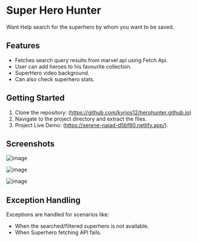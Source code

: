 # Super Hero Hunter
Want Help search for the superhero by whom you want to be saved.
## Features

- Fetches search query results from marvel api using Fetch Api.
- User can add heroes to his favourite collection.
- SuperHero video background.
- Can also check superhero stats.

## Getting Started

1. Clone the repository: (https://github.com/kyrios12/herohunter.github.io)
2. Navigate to the project directory and extract the files.
3. Project Live Demo: (https://serene-naiad-d5bf60.netlify.app/).

## Screenshots

![image](https://github.com/kyrios12/herohunter.github.io/assets/103828615/49b6f8b8-a1e5-489c-aa92-8214b16a6af9)

![image](https://github.com/kyrios12/herohunter.github.io/assets/103828615/8b4f6ec3-6a61-40fb-94ae-9641aca3a62f)

![image](https://github.com/kyrios12/herohunter.github.io/assets/103828615/5314ef4c-f750-48fc-8de0-2986a0f11c63)

## Exception Handling

Exceptions are handled for scenarios like:
- When the searched/filtered superhero is not available.
- When Superhero fetching API fails.
